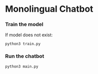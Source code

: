 # Monolingual Chatbot

### Train the model
If model does not exist:
```
python3 train.py
```

### Run the chatbot
```
python3 main.py
```

